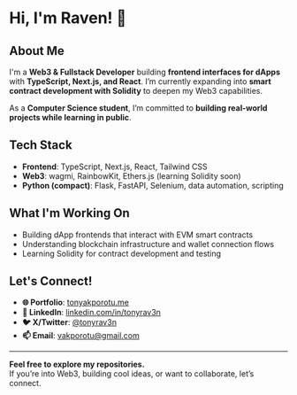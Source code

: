 # Hi, I'm Raven! 👋

## About Me
I'm a **Web3 & Fullstack Developer** building **frontend interfaces for dApps** with **TypeScript, Next.js, and React**. I’m currently expanding into **smart contract development with Solidity** to deepen my Web3 capabilities.

As a **Computer Science student**, I’m committed to **building real-world projects while learning in public**.

## Tech Stack
- **Frontend**: TypeScript, Next.js, React, Tailwind CSS
- **Web3**: wagmi, RainbowKit, Ethers.js (learning Solidity soon)
- **Python (compact)**: Flask, FastAPI, Selenium, data automation, scripting

## What I'm Working On
- Building dApp frontends that interact with EVM smart contracts
- Understanding blockchain infrastructure and wallet connection flows
- Learning Solidity for contract development and testing

## Let's Connect!
- **🌐 Portfolio**: [tonyakporotu.me](https://tonyakporotu.me)
- **💼 LinkedIn**: [linkedin.com/in/tonyrav3n](https://www.linkedin.com/in/tonyrav3n)
- **🐦 X/Twitter**: [@tonyrav3n](https://twitter.com/0xnyrvn)
- **📫 Email**: vakporotu@gmail.com

---

**Feel free to explore my repositories.**  
If you’re into Web3, building cool ideas, or want to collaborate, let’s connect.

